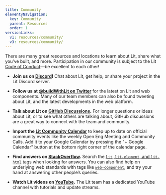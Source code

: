 ```yaml
---
title: Community
eleventyNavigation:
  key: Community
  parent: Resources
  order: 1
versionLinks:
  v1: resources/community/
  v3: resources/community/
---
```


There are many great resources and locations to learn about Lit,
share what you've built, and more. Participation in our community is subject to the Lit
[Code of Conduct](https://github.com/lit/lit/blob/master/CODE_OF_CONDUCT.md)—be
excellent to each other!

*   **Join us on [Discord](/discord/)!**
    Chat about Lit, get help, or share your project in the Lit Discord server.

*   **Follow us at [@buildWithLit  on Twitter](https://twitter.com/buildWithLit)**
    for the latest on Lit and web components. Many
    of our team members can also be found tweeting about Lit,
    and the latest developments in the web platform.

*   **Talk about Lit on [GitHub Discussions](https://github.com/lit/lit/discussions).** For longer questions or ideas about Lit, or to see what others are talking about, GitHub discussions are a great way to connect with the team and community.

*   **Import the [Lit Community Calendar](/community-calendar/)** to keep up to date on official community events like the weekly Open Eng Meeting and Community Calls. Add it to your Google Calendar by pressing the "+ Google Calendar" button at the bottom right corner of the calendar page.

*   **Find answers on [StackOverflow](https://stackoverflow.com/questions/tagged/lit+or+lit-html+or+lit-element).**
    Search the [`lit`, `lit-element`, and `lit-html`](https://stackoverflow.com/questions/tagged/lit+or+lit-html+or+lit-element) tags when
    looking for answers. You can also find help on underlying web standards with
    tags like [`web-component`](https://stackoverflow.com/tags/web-component),
    and try your hand at answering other people’s queries.

*   **Watch Lit videos on [YouTube](/youtube/).** The Lit team has a dedicated YouTube channel with tutorials and update streams.



